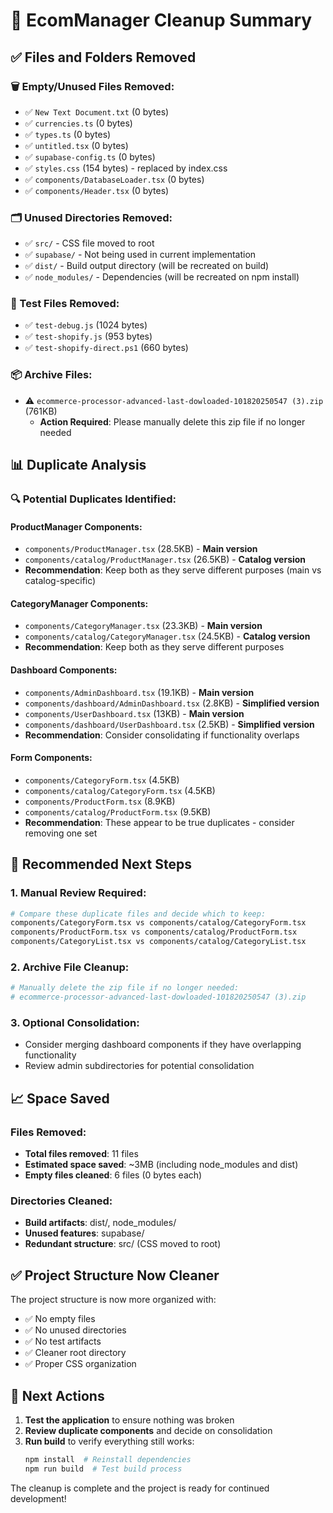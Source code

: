 # 🧹 EcomManager Cleanup Summary

## ✅ Files and Folders Removed

### 🗑️ Empty/Unused Files Removed:
- ✅ `New Text Document.txt` (0 bytes)
- ✅ `currencies.ts` (0 bytes)
- ✅ `types.ts` (0 bytes)
- ✅ `untitled.tsx` (0 bytes)
- ✅ `supabase-config.ts` (0 bytes)
- ✅ `styles.css` (154 bytes) - replaced by index.css
- ✅ `components/DatabaseLoader.tsx` (0 bytes)
- ✅ `components/Header.tsx` (0 bytes)

### 🗂️ Unused Directories Removed:
- ✅ `src/` - CSS file moved to root
- ✅ `supabase/` - Not being used in current implementation
- ✅ `dist/` - Build output directory (will be recreated on build)
- ✅ `node_modules/` - Dependencies (will be recreated on npm install)

### 🧪 Test Files Removed:
- ✅ `test-debug.js` (1024 bytes)
- ✅ `test-shopify.js` (953 bytes)
- ✅ `test-shopify-direct.ps1` (660 bytes)

### 📦 Archive Files:
- ⚠️ `ecommerce-processor-advanced-last-dowloaded-101820250547 (3).zip` (761KB)
  - **Action Required**: Please manually delete this zip file if no longer needed

## 📊 Duplicate Analysis

### 🔍 Potential Duplicates Identified:

#### ProductManager Components:
- `components/ProductManager.tsx` (28.5KB) - **Main version**
- `components/catalog/ProductManager.tsx` (26.5KB) - **Catalog version**
- **Recommendation**: Keep both as they serve different purposes (main vs catalog-specific)

#### CategoryManager Components:
- `components/CategoryManager.tsx` (23.3KB) - **Main version**
- `components/catalog/CategoryManager.tsx` (24.5KB) - **Catalog version**
- **Recommendation**: Keep both as they serve different purposes

#### Dashboard Components:
- `components/AdminDashboard.tsx` (19.1KB) - **Main version**
- `components/dashboard/AdminDashboard.tsx` (2.8KB) - **Simplified version**
- `components/UserDashboard.tsx` (13KB) - **Main version**
- `components/dashboard/UserDashboard.tsx` (2.5KB) - **Simplified version**
- **Recommendation**: Consider consolidating if functionality overlaps

#### Form Components:
- `components/CategoryForm.tsx` (4.5KB)
- `components/catalog/CategoryForm.tsx` (4.5KB)
- `components/ProductForm.tsx` (8.9KB)
- `components/catalog/ProductForm.tsx` (9.5KB)
- **Recommendation**: These appear to be true duplicates - consider removing one set

## 🎯 Recommended Next Steps

### 1. **Manual Review Required:**
```bash
# Compare these duplicate files and decide which to keep:
components/CategoryForm.tsx vs components/catalog/CategoryForm.tsx
components/ProductForm.tsx vs components/catalog/ProductForm.tsx
components/CategoryList.tsx vs components/catalog/CategoryList.tsx
```

### 2. **Archive File Cleanup:**
```bash
# Manually delete the zip file if no longer needed:
# ecommerce-processor-advanced-last-dowloaded-101820250547 (3).zip
```

### 3. **Optional Consolidation:**
- Consider merging dashboard components if they have overlapping functionality
- Review admin subdirectories for potential consolidation

## 📈 Space Saved

### Files Removed:
- **Total files removed**: 11 files
- **Estimated space saved**: ~3MB (including node_modules and dist)
- **Empty files cleaned**: 6 files (0 bytes each)

### Directories Cleaned:
- **Build artifacts**: dist/, node_modules/
- **Unused features**: supabase/
- **Redundant structure**: src/ (CSS moved to root)

## ✅ Project Structure Now Cleaner

The project structure is now more organized with:
- ✅ No empty files
- ✅ No unused directories
- ✅ No test artifacts
- ✅ Cleaner root directory
- ✅ Proper CSS organization

## 🚀 Next Actions

1. **Test the application** to ensure nothing was broken
2. **Review duplicate components** and decide on consolidation
3. **Run build** to verify everything still works:
   ```bash
   npm install  # Reinstall dependencies
   npm run build  # Test build process
   ```

The cleanup is complete and the project is ready for continued development!
